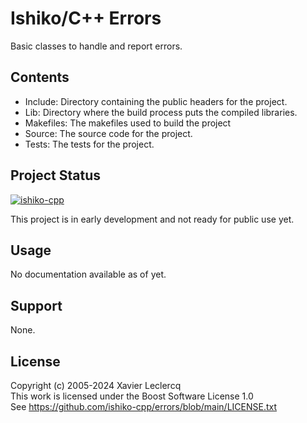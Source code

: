 # Ishiko/C++ Errors

Basic classes to handle and report errors.


## Contents

- Include: Directory containing the public headers for the project.
- Lib: Directory where the build process puts the compiled libraries.
- Makefiles: The makefiles used to build the project
- Source: The source code for the project.
- Tests: The tests for the project.


## Project Status

[![ishiko-cpp](https://circleci.com/gh/ishiko-cpp/errors.svg?style=shield)](https://circleci.com/gh/ishiko-cpp/errors)

This project is in early development and not ready for public use yet. 


## Usage

No documentation available as of yet.


## Support

None.


## License

Copyright (c) 2005-2024 Xavier Leclercq\
This work is licensed under the Boost Software License 1.0\
See https://github.com/ishiko-cpp/errors/blob/main/LICENSE.txt
